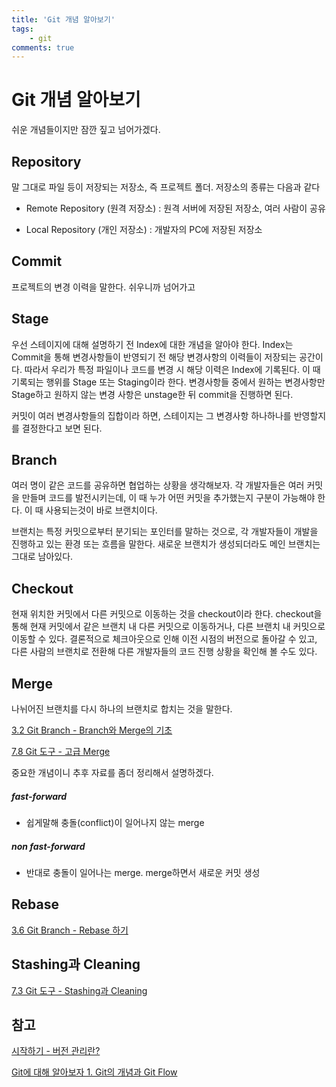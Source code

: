 ```yaml
---
title: 'Git 개념 알아보기'
tags: 
    - git
comments: true
---
```


# Git 개념 알아보기

쉬운 개념들이지만 잠깐 짚고 넘어가겠다.

## Repository

말 그대로 파일 등이 저장되는 저장소, 즉 프로젝트 폴더. 저장소의 종류는 다음과 같다

- Remote Repository (원격 저장소) : 원격 서버에 저장된 저장소, 여러 사람이 공유

- Local Repository (개인 저장소) : 개발자의 PC에 저장된 저장소

## Commit

프로젝트의 변경 이력을 말한다.  쉬우니까 넘어가고

## Stage

우선 스테이지에 대해 설명하기 전 Index에 대한 개념을 알아야 한다. Index는 Commit을 통해 변경사항들이 반영되기 전 해당 변경사항의 이력들이 저장되는 공간이다. 따라서 우리가 특정 파일이나 코드를 변경 시 해당 이력은 Index에 기록된다. 이 때 기록되는 행위를 Stage 또는 Staging이라 한다. 변경사항들 중에서 원하는 변경사항만 Stage하고 원하지 않는 변경 사항은 unstage한 뒤 commit을 진행하면 된다.

커밋이 여러 변경사항들의 집합이라 하면, 스테이지는 그 변경사항 하나하나를 반영할지를 결정한다고 보면 된다.

## Branch

여러 명이 같은 코드를 공유하면 협업하는 상황을 생각해보자. 각 개발자들은 여러 커밋을 만들며 코드를 발전시키는데, 이 때 누가 어떤 커밋을 추가했는지 구분이 가능해야 한다. 이 때 사용되는것이 바로 브랜치이다.

브랜치는 특정 커밋으로부터 분기되는 포인터를 말하는 것으로, 각 개발자들이 개발을 진행하고 있는 환경 또는 흐름을 말한다. 새로운 브랜치가 생성되더라도 메인 브랜치는 그대로 남아있다.

## Checkout

현재 위치한 커밋에서 다른 커밋으로 이동하는 것을 checkout이라 한다. checkout을 통해 현재 커밋에서 같은 브랜치 내 다른 커밋으로 이동하거나, 다른 브랜치 내 커밋으로 이동할 수 있다. 결론적으로 체크아웃으로 인해 이전 시점의 버전으로 돌아갈 수 있고, 다른 사람의 브랜치로 전환해 다른 개발자들의 코드 진행 상황을 확인해 볼 수도 있다.

## Merge

나뉘어진 브랜치를 다시 하나의 브랜치로 합치는 것을 말한다.

[3.2 Git Branch - Branch와 Merge의 기초](https://git-scm.com/book/ko/v2/Git-%EB%B8%8C%EB%9E%9C%EC%B9%98-%EB%B8%8C%EB%9E%9C%EC%B9%98%EC%99%80-Merge-%EC%9D%98-%EA%B8%B0%EC%B4%88)

[7.8 Git 도구 - 고급 Merge](https://git-scm.com/book/ko/v2/Git-%EB%8F%84%EA%B5%AC-%EA%B3%A0%EA%B8%89-Merge)

중요한 개념이니 추후 자료를 좀더 정리해서 설명하겠다.

##### fast-forward

- 쉽게말해 충돌(conflict)이 일어나지 않는 merge

##### non fast-forward

- 반대로 충돌이 일어나는 merge. merge하면서 새로운 커밋 생성

## Rebase

[3.6 Git Branch - Rebase 하기](https://git-scm.com/book/ko/v2/Git-%EB%B8%8C%EB%9E%9C%EC%B9%98-Rebase-%ED%95%98%EA%B8%B0)

## Stashing과 Cleaning

[7.3 Git 도구 - Stashing과 Cleaning](https://git-scm.com/book/ko/v2/Git-%EB%8F%84%EA%B5%AC-Stashing%EA%B3%BC-Cleaning#_git_stashing)





## 참고

[시작하기 - 버전 관리란?](https://git-scm.com/book/ko/v2/%EC%8B%9C%EC%9E%91%ED%95%98%EA%B8%B0-%EB%B2%84%EC%A0%84-%EA%B4%80%EB%A6%AC%EB%9E%80%3F)

[Git에 대해 알아보자 1. Git의 개념과 Git Flow](https://cupjoo.tistory.com/6)
